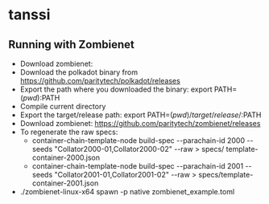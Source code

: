 # tanssi

## Running with Zombienet

- Download zombienet: 
- Download the polkadot binary from https://github.com/paritytech/polkadot/releases
- Export the path where you downloaded the binary: export PATH=$(pwd):$PATH
- Compile current directory
- Export the target/release path: export PATH=$(pwd)/target/release/:$PATH
- Download zombienet: https://github.com/paritytech/zombienet/releases
- To regenerate the raw specs:
    - container-chain-template-node build-spec --parachain-id 2000 --seeds "Collator2000-01,Collator2000-02" --raw > specs/      template-container-2000.json
    - container-chain-template-node build-spec --parachain-id 2001 --seeds "Collator2001-01,Collator2001-02" --raw > specs/template-container-2001.json
- ./zombienet-linux-x64 spawn -p native zombienet_example.toml